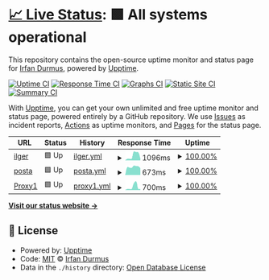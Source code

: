 # [📈 Live Status](https://Irfan.github.io/upptime): <!--live status--> **🟩 All systems operational**

This repository contains the open-source uptime monitor and status page for [Irfan Durmus](http://irfandurmus.com/cv), powered by [Upptime](https://github.com/upptime/upptime).

[![Uptime CI](https://github.com/Irfan/upptime/workflows/Uptime%20CI/badge.svg)](https://github.com/Irfan/upptime/actions?query=workflow%3A%22Uptime+CI%22)
[![Response Time CI](https://github.com/Irfan/upptime/workflows/Response%20Time%20CI/badge.svg)](https://github.com/Irfan/upptime/actions?query=workflow%3A%22Response+Time+CI%22)
[![Graphs CI](https://github.com/Irfan/upptime/workflows/Graphs%20CI/badge.svg)](https://github.com/Irfan/upptime/actions?query=workflow%3A%22Graphs+CI%22)
[![Static Site CI](https://github.com/Irfan/upptime/workflows/Static%20Site%20CI/badge.svg)](https://github.com/Irfan/upptime/actions?query=workflow%3A%22Static+Site+CI%22)
[![Summary CI](https://github.com/Irfan/upptime/workflows/Summary%20CI/badge.svg)](https://github.com/Irfan/upptime/actions?query=workflow%3A%22Summary+CI%22)

With [Upptime](https://upptime.js.org), you can get your own unlimited and free uptime monitor and status page, powered entirely by a GitHub repository. We use [Issues](https://github.com/Irfan/upptime/issues) as incident reports, [Actions](https://github.com/Irfan/upptime/actions) as uptime monitors, and [Pages](https://Irfan.github.io/upptime) for the status page.

<!--start: status pages-->
<!-- This summary is generated by Upptime (https://github.com/upptime/upptime) -->
<!-- Do not edit this manually, your changes will be overwritten -->
<!-- prettier-ignore -->
| URL | Status | History | Response Time | Uptime |
| --- | ------ | ------- | ------------- | ------ |
| <img alt="" src="https://icons.duckduckgo.com/ip3/www.ilger.com.ico" height="13"> [ilger](https://www.ilger.com) | 🟩 Up | [ilger.yml](https://github.com/shirfan/Uptime/commits/HEAD/history/ilger.yml) | <details><summary><img alt="Response time graph" src="./graphs/ilger/response-time-week.png" height="20"> 1096ms</summary><br><a href="https://shirfan.github.io/Uptime/history/ilger"><img alt="Response time 1096" src="https://img.shields.io/endpoint?url=https%3A%2F%2Fraw.githubusercontent.com%2Fshirfan%2FUptime%2FHEAD%2Fapi%2Filger%2Fresponse-time.json"></a><br><a href="https://shirfan.github.io/Uptime/history/ilger"><img alt="24-hour response time 1096" src="https://img.shields.io/endpoint?url=https%3A%2F%2Fraw.githubusercontent.com%2Fshirfan%2FUptime%2FHEAD%2Fapi%2Filger%2Fresponse-time-day.json"></a><br><a href="https://shirfan.github.io/Uptime/history/ilger"><img alt="7-day response time 1096" src="https://img.shields.io/endpoint?url=https%3A%2F%2Fraw.githubusercontent.com%2Fshirfan%2FUptime%2FHEAD%2Fapi%2Filger%2Fresponse-time-week.json"></a><br><a href="https://shirfan.github.io/Uptime/history/ilger"><img alt="30-day response time 1096" src="https://img.shields.io/endpoint?url=https%3A%2F%2Fraw.githubusercontent.com%2Fshirfan%2FUptime%2FHEAD%2Fapi%2Filger%2Fresponse-time-month.json"></a><br><a href="https://shirfan.github.io/Uptime/history/ilger"><img alt="1-year response time 1096" src="https://img.shields.io/endpoint?url=https%3A%2F%2Fraw.githubusercontent.com%2Fshirfan%2FUptime%2FHEAD%2Fapi%2Filger%2Fresponse-time-year.json"></a></details> | <details><summary><a href="https://shirfan.github.io/Uptime/history/ilger">100.00%</a></summary><a href="https://shirfan.github.io/Uptime/history/ilger"><img alt="All-time uptime 100.00%" src="https://img.shields.io/endpoint?url=https%3A%2F%2Fraw.githubusercontent.com%2Fshirfan%2FUptime%2FHEAD%2Fapi%2Filger%2Fuptime.json"></a><br><a href="https://shirfan.github.io/Uptime/history/ilger"><img alt="24-hour uptime 100.00%" src="https://img.shields.io/endpoint?url=https%3A%2F%2Fraw.githubusercontent.com%2Fshirfan%2FUptime%2FHEAD%2Fapi%2Filger%2Fuptime-day.json"></a><br><a href="https://shirfan.github.io/Uptime/history/ilger"><img alt="7-day uptime 100.00%" src="https://img.shields.io/endpoint?url=https%3A%2F%2Fraw.githubusercontent.com%2Fshirfan%2FUptime%2FHEAD%2Fapi%2Filger%2Fuptime-week.json"></a><br><a href="https://shirfan.github.io/Uptime/history/ilger"><img alt="30-day uptime 100.00%" src="https://img.shields.io/endpoint?url=https%3A%2F%2Fraw.githubusercontent.com%2Fshirfan%2FUptime%2FHEAD%2Fapi%2Filger%2Fuptime-month.json"></a><br><a href="https://shirfan.github.io/Uptime/history/ilger"><img alt="1-year uptime 100.00%" src="https://img.shields.io/endpoint?url=https%3A%2F%2Fraw.githubusercontent.com%2Fshirfan%2FUptime%2FHEAD%2Fapi%2Filger%2Fuptime-year.json"></a></details>
| <img alt="" src="https://icons.duckduckgo.com/ip3/posta.ilger.com.ico" height="13"> [posta](https://posta.ilger.com) | 🟩 Up | [posta.yml](https://github.com/shirfan/Uptime/commits/HEAD/history/posta.yml) | <details><summary><img alt="Response time graph" src="./graphs/posta/response-time-week.png" height="20"> 673ms</summary><br><a href="https://shirfan.github.io/Uptime/history/posta"><img alt="Response time 673" src="https://img.shields.io/endpoint?url=https%3A%2F%2Fraw.githubusercontent.com%2Fshirfan%2FUptime%2FHEAD%2Fapi%2Fposta%2Fresponse-time.json"></a><br><a href="https://shirfan.github.io/Uptime/history/posta"><img alt="24-hour response time 673" src="https://img.shields.io/endpoint?url=https%3A%2F%2Fraw.githubusercontent.com%2Fshirfan%2FUptime%2FHEAD%2Fapi%2Fposta%2Fresponse-time-day.json"></a><br><a href="https://shirfan.github.io/Uptime/history/posta"><img alt="7-day response time 673" src="https://img.shields.io/endpoint?url=https%3A%2F%2Fraw.githubusercontent.com%2Fshirfan%2FUptime%2FHEAD%2Fapi%2Fposta%2Fresponse-time-week.json"></a><br><a href="https://shirfan.github.io/Uptime/history/posta"><img alt="30-day response time 673" src="https://img.shields.io/endpoint?url=https%3A%2F%2Fraw.githubusercontent.com%2Fshirfan%2FUptime%2FHEAD%2Fapi%2Fposta%2Fresponse-time-month.json"></a><br><a href="https://shirfan.github.io/Uptime/history/posta"><img alt="1-year response time 673" src="https://img.shields.io/endpoint?url=https%3A%2F%2Fraw.githubusercontent.com%2Fshirfan%2FUptime%2FHEAD%2Fapi%2Fposta%2Fresponse-time-year.json"></a></details> | <details><summary><a href="https://shirfan.github.io/Uptime/history/posta">100.00%</a></summary><a href="https://shirfan.github.io/Uptime/history/posta"><img alt="All-time uptime 100.00%" src="https://img.shields.io/endpoint?url=https%3A%2F%2Fraw.githubusercontent.com%2Fshirfan%2FUptime%2FHEAD%2Fapi%2Fposta%2Fuptime.json"></a><br><a href="https://shirfan.github.io/Uptime/history/posta"><img alt="24-hour uptime 100.00%" src="https://img.shields.io/endpoint?url=https%3A%2F%2Fraw.githubusercontent.com%2Fshirfan%2FUptime%2FHEAD%2Fapi%2Fposta%2Fuptime-day.json"></a><br><a href="https://shirfan.github.io/Uptime/history/posta"><img alt="7-day uptime 100.00%" src="https://img.shields.io/endpoint?url=https%3A%2F%2Fraw.githubusercontent.com%2Fshirfan%2FUptime%2FHEAD%2Fapi%2Fposta%2Fuptime-week.json"></a><br><a href="https://shirfan.github.io/Uptime/history/posta"><img alt="30-day uptime 100.00%" src="https://img.shields.io/endpoint?url=https%3A%2F%2Fraw.githubusercontent.com%2Fshirfan%2FUptime%2FHEAD%2Fapi%2Fposta%2Fuptime-month.json"></a><br><a href="https://shirfan.github.io/Uptime/history/posta"><img alt="1-year uptime 100.00%" src="https://img.shields.io/endpoint?url=https%3A%2F%2Fraw.githubusercontent.com%2Fshirfan%2FUptime%2FHEAD%2Fapi%2Fposta%2Fuptime-year.json"></a></details>
| <img alt="" src="https://icons.duckduckgo.com/ip3/proxy1.ilger.com.ico" height="13"> [Proxy1](https://proxy1.ilger.com) | 🟩 Up | [proxy1.yml](https://github.com/shirfan/Uptime/commits/HEAD/history/proxy1.yml) | <details><summary><img alt="Response time graph" src="./graphs/proxy1/response-time-week.png" height="20"> 700ms</summary><br><a href="https://shirfan.github.io/Uptime/history/proxy1"><img alt="Response time 700" src="https://img.shields.io/endpoint?url=https%3A%2F%2Fraw.githubusercontent.com%2Fshirfan%2FUptime%2FHEAD%2Fapi%2Fproxy1%2Fresponse-time.json"></a><br><a href="https://shirfan.github.io/Uptime/history/proxy1"><img alt="24-hour response time 700" src="https://img.shields.io/endpoint?url=https%3A%2F%2Fraw.githubusercontent.com%2Fshirfan%2FUptime%2FHEAD%2Fapi%2Fproxy1%2Fresponse-time-day.json"></a><br><a href="https://shirfan.github.io/Uptime/history/proxy1"><img alt="7-day response time 700" src="https://img.shields.io/endpoint?url=https%3A%2F%2Fraw.githubusercontent.com%2Fshirfan%2FUptime%2FHEAD%2Fapi%2Fproxy1%2Fresponse-time-week.json"></a><br><a href="https://shirfan.github.io/Uptime/history/proxy1"><img alt="30-day response time 700" src="https://img.shields.io/endpoint?url=https%3A%2F%2Fraw.githubusercontent.com%2Fshirfan%2FUptime%2FHEAD%2Fapi%2Fproxy1%2Fresponse-time-month.json"></a><br><a href="https://shirfan.github.io/Uptime/history/proxy1"><img alt="1-year response time 700" src="https://img.shields.io/endpoint?url=https%3A%2F%2Fraw.githubusercontent.com%2Fshirfan%2FUptime%2FHEAD%2Fapi%2Fproxy1%2Fresponse-time-year.json"></a></details> | <details><summary><a href="https://shirfan.github.io/Uptime/history/proxy1">100.00%</a></summary><a href="https://shirfan.github.io/Uptime/history/proxy1"><img alt="All-time uptime 100.00%" src="https://img.shields.io/endpoint?url=https%3A%2F%2Fraw.githubusercontent.com%2Fshirfan%2FUptime%2FHEAD%2Fapi%2Fproxy1%2Fuptime.json"></a><br><a href="https://shirfan.github.io/Uptime/history/proxy1"><img alt="24-hour uptime 100.00%" src="https://img.shields.io/endpoint?url=https%3A%2F%2Fraw.githubusercontent.com%2Fshirfan%2FUptime%2FHEAD%2Fapi%2Fproxy1%2Fuptime-day.json"></a><br><a href="https://shirfan.github.io/Uptime/history/proxy1"><img alt="7-day uptime 100.00%" src="https://img.shields.io/endpoint?url=https%3A%2F%2Fraw.githubusercontent.com%2Fshirfan%2FUptime%2FHEAD%2Fapi%2Fproxy1%2Fuptime-week.json"></a><br><a href="https://shirfan.github.io/Uptime/history/proxy1"><img alt="30-day uptime 100.00%" src="https://img.shields.io/endpoint?url=https%3A%2F%2Fraw.githubusercontent.com%2Fshirfan%2FUptime%2FHEAD%2Fapi%2Fproxy1%2Fuptime-month.json"></a><br><a href="https://shirfan.github.io/Uptime/history/proxy1"><img alt="1-year uptime 100.00%" src="https://img.shields.io/endpoint?url=https%3A%2F%2Fraw.githubusercontent.com%2Fshirfan%2FUptime%2FHEAD%2Fapi%2Fproxy1%2Fuptime-year.json"></a></details>

<!--end: status pages-->

[**Visit our status website →**](https://Irfan.github.io/upptime)

## 📄 License

- Powered by: [Upptime](https://github.com/upptime/upptime)
- Code: [MIT](./LICENSE) © [Irfan Durmus](http://irfandurmus.com/cv)
- Data in the `./history` directory: [Open Database License](https://opendatacommons.org/licenses/odbl/1-0/)
